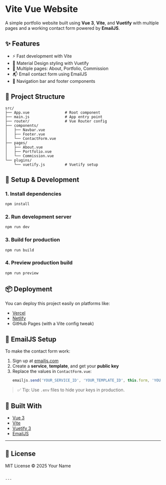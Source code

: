 # Vite Vue Website

A simple portfolio website built using **Vue 3**, **Vite**, and **Vuetify** with multiple pages and a working contact form powered by **EmailJS**.

## ✨ Features

- ⚡ Fast development with Vite
- 🎨 Material Design styling with Vuetify
- 📄 Multiple pages: About, Portfolio, Commission
- 📬 Email contact form using EmailJS
- 🔗 Navigation bar and footer components

## 📁 Project Structure

```
src/
├── App.vue                # Root component
├── main.js                # App entry point
├── router/                # Vue Router config
├── components/
│   ├── Navbar.vue
│   ├── Footer.vue
│   └── ContactForm.vue
├── pages/
│   ├── About.vue
│   ├── Portfolio.vue
│   └── Commission.vue
└── plugins/
    └── vuetify.js         # Vuetify setup
```

## 🚀 Setup & Development

### 1. Install dependencies

```bash
npm install
```

### 2. Run development server

```bash
npm run dev
```

### 3. Build for production

```bash
npm run build
```

### 4. Preview production build

```bash
npm run preview
```

## 📦 Deployment

You can deploy this project easily on platforms like:

- [Vercel](https://vercel.com/)
- [Netlify](https://www.netlify.com/)
- GitHub Pages (with a Vite config tweak)

## 🔧 EmailJS Setup

To make the contact form work:

1. Sign up at [emailjs.com](https://www.emailjs.com)
2. Create a **service**, **template**, and get your **public key**
3. Replace the values in `ContactForm.vue`:
   ```js
   emailjs.send('YOUR_SERVICE_ID', 'YOUR_TEMPLATE_ID', this.form, 'YOUR_PUBLIC_KEY')
   ```

> ✅ Tip: Use `.env` files to hide your keys in production.

## 🧱 Built With

- [Vue 3](https://vuejs.org/)
- [Vite](https://vitejs.dev/)
- [Vuetify 3](https://vuetifyjs.com/)
- [EmailJS](https://www.emailjs.com/)

---

## 📄 License

MIT License © 2025 Your Name
```

---